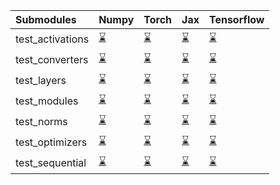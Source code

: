 | Submodules       | Numpy                                                                                                                           | Torch                                                                                                                           | Jax                                                                                                                             | Tensorflow                                                                                                                      |
|:-----------------|:--------------------------------------------------------------------------------------------------------------------------------|:--------------------------------------------------------------------------------------------------------------------------------|:--------------------------------------------------------------------------------------------------------------------------------|:--------------------------------------------------------------------------------------------------------------------------------|
| test_activations | <a href="https://github.com/unifyai/ivy/runs/8040360679?check_suite_focus=true" rel="noopener noreferrer" target="_blank">⌛</a> | <a href="https://github.com/unifyai/ivy/runs/8040361590?check_suite_focus=true" rel="noopener noreferrer" target="_blank">⌛</a> | <a href="https://github.com/unifyai/ivy/runs/8040362460?check_suite_focus=true" rel="noopener noreferrer" target="_blank">⌛</a> | <a href="https://github.com/unifyai/ivy/runs/8040363320?check_suite_focus=true" rel="noopener noreferrer" target="_blank">⌛</a> |
| test_converters  | <a href="https://github.com/unifyai/ivy/runs/8040360779?check_suite_focus=true" rel="noopener noreferrer" target="_blank">⌛</a> | <a href="https://github.com/unifyai/ivy/runs/8040361741?check_suite_focus=true" rel="noopener noreferrer" target="_blank">⌛</a> | <a href="https://github.com/unifyai/ivy/runs/8040362583?check_suite_focus=true" rel="noopener noreferrer" target="_blank">⌛</a> | <a href="https://github.com/unifyai/ivy/runs/8040363517?check_suite_focus=true" rel="noopener noreferrer" target="_blank">⌛</a> |
| test_layers      | <a href="https://github.com/unifyai/ivy/runs/8040360989?check_suite_focus=true" rel="noopener noreferrer" target="_blank">⌛</a> | <a href="https://github.com/unifyai/ivy/runs/8040361852?check_suite_focus=true" rel="noopener noreferrer" target="_blank">⌛</a> | <a href="https://github.com/unifyai/ivy/runs/8040362679?check_suite_focus=true" rel="noopener noreferrer" target="_blank">⌛</a> | <a href="https://github.com/unifyai/ivy/runs/8040363645?check_suite_focus=true" rel="noopener noreferrer" target="_blank">⌛</a> |
| test_modules     | <a href="https://github.com/unifyai/ivy/runs/8040361098?check_suite_focus=true" rel="noopener noreferrer" target="_blank">⌛</a> | <a href="https://github.com/unifyai/ivy/runs/8040361970?check_suite_focus=true" rel="noopener noreferrer" target="_blank">⌛</a> | <a href="https://github.com/unifyai/ivy/runs/8040362818?check_suite_focus=true" rel="noopener noreferrer" target="_blank">⌛</a> | <a href="https://github.com/unifyai/ivy/runs/8040363762?check_suite_focus=true" rel="noopener noreferrer" target="_blank">⌛</a> |
| test_norms       | <a href="https://github.com/unifyai/ivy/runs/8040361196?check_suite_focus=true" rel="noopener noreferrer" target="_blank">⌛</a> | <a href="https://github.com/unifyai/ivy/runs/8040362137?check_suite_focus=true" rel="noopener noreferrer" target="_blank">⌛</a> | <a href="https://github.com/unifyai/ivy/runs/8040362912?check_suite_focus=true" rel="noopener noreferrer" target="_blank">⌛</a> | <a href="https://github.com/unifyai/ivy/runs/8040363903?check_suite_focus=true" rel="noopener noreferrer" target="_blank">⌛</a> |
| test_optimizers  | <a href="https://github.com/unifyai/ivy/runs/8040361328?check_suite_focus=true" rel="noopener noreferrer" target="_blank">⌛</a> | <a href="https://github.com/unifyai/ivy/runs/8040362247?check_suite_focus=true" rel="noopener noreferrer" target="_blank">⌛</a> | <a href="https://github.com/unifyai/ivy/runs/8040363033?check_suite_focus=true" rel="noopener noreferrer" target="_blank">⌛</a> | <a href="https://github.com/unifyai/ivy/runs/8040364041?check_suite_focus=true" rel="noopener noreferrer" target="_blank">⌛</a> |
| test_sequential  | <a href="https://github.com/unifyai/ivy/runs/8040361449?check_suite_focus=true" rel="noopener noreferrer" target="_blank">⌛</a> | <a href="https://github.com/unifyai/ivy/runs/8040362344?check_suite_focus=true" rel="noopener noreferrer" target="_blank">⌛</a> | <a href="https://github.com/unifyai/ivy/runs/8040363221?check_suite_focus=true" rel="noopener noreferrer" target="_blank">⌛</a> | <a href="https://github.com/unifyai/ivy/runs/8040364187?check_suite_focus=true" rel="noopener noreferrer" target="_blank">⌛</a> |